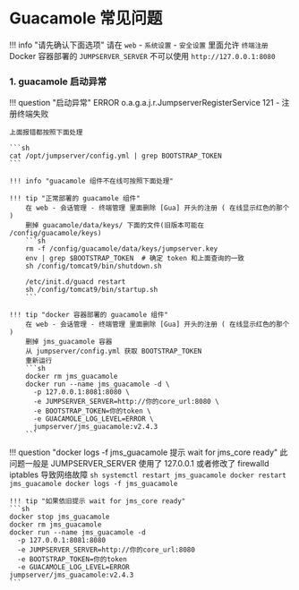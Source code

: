 # Guacamole 常见问题

!!! info "请先确认下面选项"
    请在 `web` - `系统设置` - `安全设置` 里面允许 `终端注册`  
    Docker 容器部署的 `JUMPSERVER_SERVER` 不可以使用 `http://127.0.0.1:8080`

### 1. guacamole 启动异常

!!! question "启动异常"
    ERROR o.a.g.a.j.r.JumpserverRegisterService 121 - 注册终端失败

    上面报错都按照下面处理

    ```sh
    cat /opt/jumpserver/config.yml | grep BOOTSTRAP_TOKEN
    ```

    !!! info "guacamole 组件不在线可按照下面处理"

    !!! tip "正常部署的 guacamole 组件"
        在 web - 会话管理 - 终端管理 里面删除 [Gua] 开头的注册 ( 在线显示红色的那个 )  
        删掉 guacamole/data/keys/ 下面的文件(旧版本可能在 /config/guacamole/keys)  
        ```sh
        rm -f /config/guacamole/data/keys/jumpserver.key
        env | grep $BOOTSTRAP_TOKEN  # 确定 token 和上面查询的一致
        sh /config/tomcat9/bin/shutdown.sh

        /etc/init.d/guacd restart
        sh /config/tomcat9/bin/startup.sh
        ```

    !!! tip "docker 容器部署的 guacamole 组件"
        在 web - 会话管理 - 终端管理 里面删除 [Gua] 开头的注册 ( 在线显示红色的那个 )  
        删掉 jms_guacamole 容器  
        从 jumpserver/config.yml 获取 BOOTSTRAP_TOKEN  
        重新运行  
        ```sh
        docker rm jms_guacamole
        docker run --name jms_guacamole -d \
          -p 127.0.0.1:8081:8080 \
          -e JUMPSERVER_SERVER=http://你的core_url:8080 \
          -e BOOTSTRAP_TOKEN=你的token \
          -e GUACAMOLE_LOG_LEVEL=ERROR \
          jumpserver/jms_guacamole:v2.4.3
        ```

!!! question "docker logs -f jms_guacamole 提示 wait for jms_core ready"
    此问题一般是 JUMPSERVER_SERVER 使用了 127.0.0.1 或者修改了 firewalld iptables 导致网络故障
    ```sh
    systemctl restart jms_guacamole
    docker restart jms_guacamole
    docker logs -f jms_guacamole
    ```

    !!! tip "如果依旧提示 wait for jms_core ready"
    ```sh
    docker stop jms_guacamole
    docker rm jms_guacamole
    docker run --name jms_guacamole -d
      -p 127.0.0.1:8081:8080
      -e JUMPSERVER_SERVER=http://你的core_url:8080
      -e BOOTSTRAP_TOKEN=你的token
      -e GUACAMOLE_LOG_LEVEL=ERROR
    jumpserver/jms_guacamole:v2.4.3
    ```
